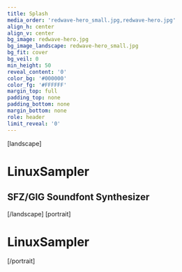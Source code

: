 ```yaml
---
title: Splash
media_order: 'redwave-hero_small.jpg,redwave-hero.jpg'
align_h: center
align_v: center
bg_image: redwave-hero.jpg
bg_image_landscape: redwave-hero_small.jpg
bg_fit: cover
bg_veil: 0
min_height: 50
reveal_content: '0'
color_bg: '#000000'
color_fg: '#FFFFFF'
margin_top: full
padding_top: none
padding_bottom: none
margin_bottom: none
role: header
limit_reveal: '0'
---
```


[landscape]
# LinuxSampler
## SFZ/GIG Soundfont Synthesizer
[/landscape]
[portrait]
# LinuxSampler
[/portrait]


